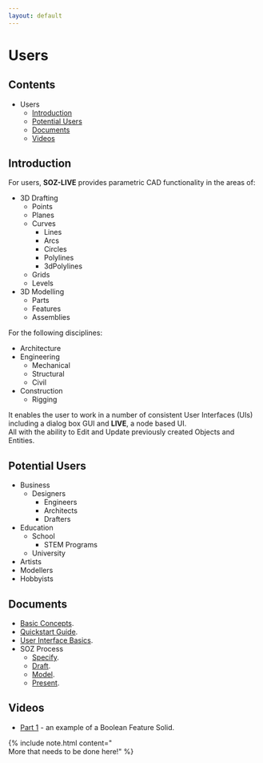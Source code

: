 ```yaml
---
layout: default
---
```


# Users

## Contents

- Users
  - [Introduction](#introduction)
  - [Potential Users](#potential-users)
  - [Documents](#documents)
  - [Videos](#videos)

## Introduction

For users, **SOZ-LIVE** provides parametric CAD functionality in the areas of:

- 3D Drafting
  - Points
  - Planes
  - Curves
    - Lines
    - Arcs
    - Circles
    - Polylines
    - 3dPolylines
  - Grids
  - Levels
- 3D Modelling
  - Parts
  - Features
  - Assemblies
  
For the following disciplines:
  
- Architecture
- Engineering
  - Mechanical
  - Structural
  - Civil
- Construction
  - Rigging

It enables the user to work in a number of consistent User Interfaces (UIs) including a dialog box GUI and **LIVE**, a node based UI.  
All with the ability to Edit and Update previously created Objects and Entities.

## Potential Users

- Business
	- Designers
		- Engineers
		- Architects
		- Drafters
- Education
	- School
		- STEM Programs
	- University
- Artists
- Modellers
- Hobbyists

## Documents

- [Basic Concepts](/users/docs/basics.html).
- [Quickstart Guide](/users/docs/quickstart.html).
- [User Interface Basics](/users/docs/uibasics.html).
- SOZ Process
  - [Specify](/users/docs/specify.html).
  - [Draft](/users/docs/draft.html).
  - [Model](/users/docs/model.html).
  - [Present](/users/docs/present.html).

## Videos

- [Part 1](/users/videos/part-1.html) - an example of a Boolean Feature Solid.  

{% include note.html content="<br>More that needs to be done here!" %} 